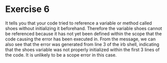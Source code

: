 # Exercise 6

It tells you that your code tried to reference a variable or method called shoes without
  initializing it beforehand. Therefore the variable shoes cannot be referenced because
  it has not yet been  defined within the scope that the code causing the error has been 
  executed in. From the message, we can also see that the error was generated from line
  3 of the irb shell, indicating that the shoes variable was not properly initialized within
  the first 3 lines of the code. It is unlikely to be a scope error in this case. 
